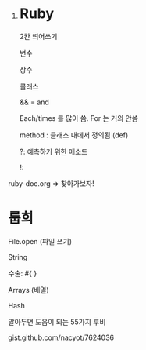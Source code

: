 1. # Ruby

   

   2칸 띄어쓰기

   변수

   상수

   클래스

   && = and

   Each/times 를 많이 씀. For 는 거의 안씀

   method : 클래스 내에서 정의됨 (def) 

   ?: 예측하기 위한 메소드

   !: 



ruby-doc.org => 찾아가보자! 



# 룹희

File.open (파일 쓰기)

String 

수술: #{ }

Arrays (배열)

Hash

알아두면 도움이 되는 55가지 루비 

gist.github.com/nacyot/7624036